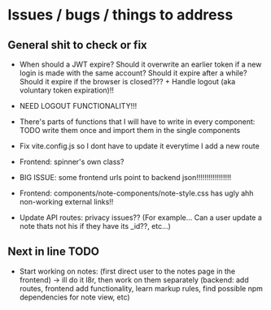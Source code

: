 # Issues / bugs / things to address

## General shit to check or fix

- When should a JWT expire? Should it overwrite an earlier token if a new login is made with the same account? Should it expire after a while? Should it expire if the browser is closed??? + Handle logout (aka voluntary token expiration)!!

- NEED LOGOUT FUNCTIONALITY!!!

- There's parts of functions that I will have to write in every component: TODO write them once and import them in the single components

- Fix vite.config.js so I dont have to update it everytime I add a new route

- Frontend: spinner's own class?

- BIG ISSUE: some frontend urls point to backend json!!!!!!!!!!!!!!!!!

- Frontend: components/note-components/note-style.css has ugly ahh non-working external links!!

- Update API routes: privacy issues?? (For example... Can a user update a note thats not his if they have its _id??, etc...)

## Next in line TODO

- Start working on notes: (first direct user to the notes page in the frontend) -> ill do it l8r, then work on them separately (backend: add routes, frontend add functionality, learn markup rules, find possible npm dependencies for note view, etc)
